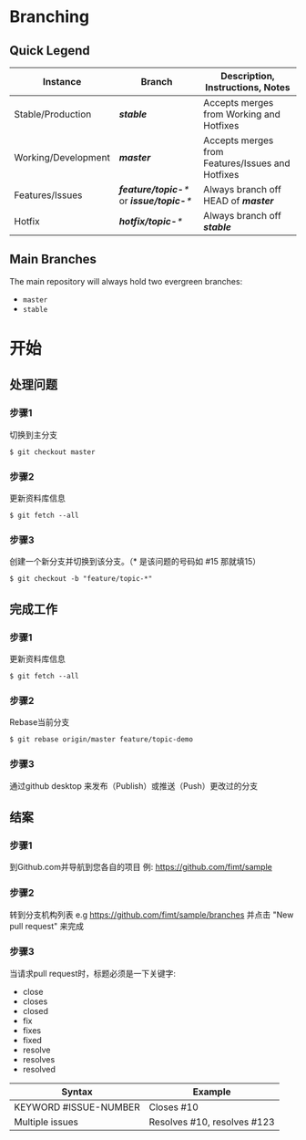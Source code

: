 # Branching

## Quick Legend

|Instance|Branch|Description, Instructions, Notes|
|---|---|---|
|Stable/Production|_**stable**_|Accepts merges from Working and Hotfixes|
|Working/Development|_**master**_|Accepts merges from Features/Issues and Hotfixes|
|Features/Issues|_**feature/topic-***_ or _**issue/topic-***_|Always branch off HEAD of _**master**_|
|Hotfix|_**hotfix/topic-***_|Always branch off _**stable**_|


## Main Branches

The main repository will always hold two evergreen branches:

* `master`
* `stable`


# 开始

## 处理问题

### 步骤1
切换到主分支
```
$ git checkout master
```

### 步骤2
更新资料库信息
```
$ git fetch --all
```

### 步骤3
创建一个新分支并切换到该分支。（* 是该问题的号码如 #15 那就填15）
```
$ git checkout -b "feature/topic-*"
```

## 完成工作

### 步骤1
更新资料库信息
```
$ git fetch --all
```

### 步骤2
Rebase当前分支
```
$ git rebase origin/master feature/topic-demo
```

### 步骤3
通过github desktop 来发布（Publish）或推送（Push）更改过的分支


## 结案

### 步骤1
到Github.com并导航到您各自的项目 例: https://github.com/fimt/sample

### 步骤2
转到分支机构列表 e.g https://github.com/fimt/sample/branches 并点击 "New pull request" 来完成

### 步骤3
当请求pull request时，标题必须是一下关键字:

* close
* closes
* closed
* fix
* fixes
* fixed
* resolve
* resolves
* resolved

|Syntax|Example|
|---|---|
|KEYWORD #ISSUE-NUMBER|Closes #10|
|Multiple issues|Resolves #10, resolves #123|